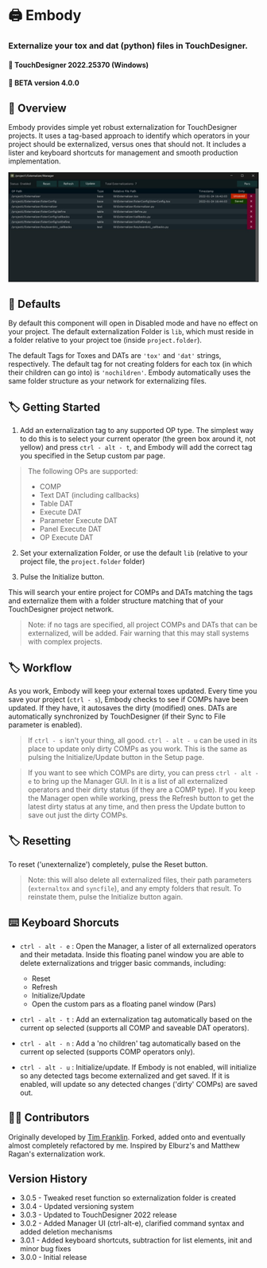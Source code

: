# :printer: Embody
### Externalize your tox and dat (python) files in TouchDesigner. 
#### :floppy_disk: TouchDesigner 2022.25370 (Windows)
#### :floppy_disk: BETA version 4.0.0

## :notebook_with_decorative_cover: Overview
Embody provides simple yet robust externalization for TouchDesigner projects. It uses a tag-based approach to identify which operators in your project should be externalized, versus ones that should not. It includes a lister and keyboard shortcuts for management and smooth production implementation.

<img src='https://raw.githubusercontent.com/dylanroscover/Embody/master/img/screenshot1.jpg' width='700'>

## :page_with_curl: Defaults
By default this component will open in Disabled mode and have no effect on your project. The default externalization Folder is `lib`, which must reside in a folder relative to your project toe (inside `project.folder`).

The default Tags for Toxes and DATs are `'tox'` and `'dat'` strings, respectively. The default tag for not creating folders for each tox (in which their children can go into) is `'nochildren'`. Embody automatically uses the same folder structure as your network for externalizing files.

## :label: Getting Started
1. Add an externalization tag to any supported OP type. The simplest way to do this is to select your current operator (the green box around it, not yellow) and press `ctrl - alt - t`, and Embody will add the correct tag you specified in the Setup custom par page.

> The following OPs are supported:
> - COMP
> - Text DAT (including callbacks)
> - Table DAT
> - Execute DAT
> - Parameter Execute DAT
> - Panel Execute DAT
> - OP Execute DAT

2. Set your externalization Folder, or use the default `lib` (relative to your project file, the `project.folder` folder)

3. Pulse the Initialize button. 

This will search your entire project for COMPs and DATs matching the tags and externalize them with a folder structure matching that of your TouchDesigner project network.

> Note: if no tags are specified, all project COMPs and DATs that can be externalized, will be added. Fair warning that this may stall systems with complex projects.

## :label: Workflow
As you work, Embody will keep your external toxes updated. Every time you save your project (`ctrl - s`), Embody checks to see if COMPs have been updated. If they have, it autosaves the dirty (modified) ones. DATs are automatically synchronized by TouchDesigner (if their Sync to File parameter is enabled).

> If `ctrl - s` isn't your thing, all good. `ctrl - alt - u` can be used in its place to update only dirty COMPs as you work. This is the same as pulsing the Initialize/Update button in the Setup page.

> If you want to see which COMPs are dirty, you can press `ctrl - alt - e` to bring up the Manager GUI. In it is a list of all externalized operators and their dirty status (if they are a COMP type). If you keep the Manager open while working, press the Refresh button to get the latest dirty status at any time, and then press the Update button to save out just the dirty COMPs.


## :label: Resetting
To reset ('unexternalize') completely, pulse the Reset button.

> Note: this will also delete all externalized files, their path parameters (`externaltox` and `syncfile`), and any empty folders that result. To reinstate them, pulse the Initialize button again.

## :keyboard: Keyboard Shorcuts
- `ctrl - alt - e` :  Open the Manager, a lister of all externalized operators and their metadata. Inside this floating panel window you are able to delete externalizations and trigger basic commands, including:
	- Reset
	- Refresh
	- Initialize/Update
	- Open the custom pars as a floating panel window (Pars)

- `ctrl - alt - t` : Add an externalization tag automatically based on the current op selected (supports all COMP and saveable 
DAT operators).

- `ctrl - alt - n` : Add a 'no children' tag automatically based on the current op selected (supports COMP operators only).

- `ctrl - alt - u` : Initialize/update. If Embody is not enabled, will initialize so any detected tags become externalized and get saved. If it is enabled, will update so any detected changes ('dirty' COMPs) are saved out.

## :man_juggling: Contributors
Originally developed by [Tim Franklin](https://github.com/franklin113/). Forked, added onto and eventually almost completely refactored by me. Inspired by Elburz's and Matthew Ragan's externalization work.

## Version History
- 3.0.5 - Tweaked reset function so externalization folder is created
- 3.0.4 - Updated versioning system
- 3.0.3 - Updated to TouchDesigner 2022 release 
- 3.0.2 - Added Manager UI (ctrl-alt-e), clarified command syntax and added deletion mechanisms
- 3.0.1 - Added keyboard shortcuts, subtraction for list elements, init and minor bug fixes 
- 3.0.0 - Initial release
